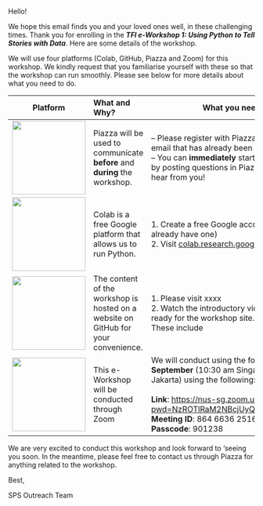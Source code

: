 Hello!

We hope this email finds you and your loved ones well, in these challenging times. Thank you for enrolling in the ***TFI e-Workshop 1: Using Python to Tell Stories with Data***. Here are some details of the workshop.

We will use four platforms (Colab, GitHub, Piazza and Zoom) for this workshop. We kindly request that you familiarise yourself with these so that the workshop can run smoothly. Please see below for more details about what you need to do.

|                           Platform                           | What and Why?                                                | What you need to do                                          |
| :----------------------------------------------------------: | :----------------------------------------------------------- | ------------------------------------------------------------ |
| <img src="http://piazza.com/images/splash/PageTop/Piazza-Icon.png" style="width:150px;max-width:150px;" /> | Piazza will be used to communicate **before** and **during** the workshop. | – Please register with Piazza using **either** the email that has already been sent to you **or** xxxx. <br />– You can **immediately** start connecting with us by posting questions in Piazza. We are waiting to hear from you! |
| <img src="https://cdn.dribbble.com/users/1889103/screenshots/7105914/media/696a162461e8e6dac16850fb3afb7eec.png?compress=1&resize=400x300" style="width:150px;max-width:150px;" /> | Colab is a free Google platform that allows us to run Python. | 1. Create a free Google account (if you don’t already have one) <br />2. Visit [colab.research.google.com](https://colab.research.google.com/) to explore |
| <img src="https://github.githubassets.com/images/modules/logos_page/GitHub-Mark.png" style="width:150px;max-width:150px;" /> | The content of the workshop is hosted on a website on GitHub for your convenience. | 1. Please visit xxxx<br />2. Watch the introductory vidoes in the Getting ready for the workshop site.<br />These include |
| <img src="https://logospng.org/wp-content/uploads/zoom.png" style="width:150px;max-width:150px;" /> | This e-Workshop will be conducted through Zoom               | We will conduct using the following details on **11 September** (10:30 am Singapore, 9:30 am Jakarta) using the following:<br /><br />**Link**: https://nus-sg.zoom.us/j/86466362516?pwd=NzROTlRaM2NBcjUyQ1diMWtWU2VzUT09<br />**Meeting ID**: 864 6636 2516<br/>**Passcode**: 901238 |

We are very excited to conduct this workshop and look forward to ‘seeing you soon. In the meantime, please feel free to contact us through Piazza for anything related to the workshop.

Best,

SPS Outreach Team

